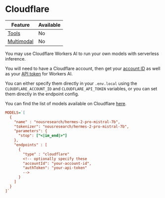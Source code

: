 # Cloudflare

| Feature                     | Available |
| --------------------------- | --------- |
| [Tools](tools.md)           | No        |
| [Multimodal](multimodal.md) | No        |

You may use Cloudflare Workers AI to run your own models with serverless inference.

You will need to have a Cloudflare account, then get your [account ID](https://developers.cloudflare.com/fundamentals/setup/find-account-and-zone-ids/) as well as your [API token](https://developers.cloudflare.com/workers-ai/get-started/rest-api/#1-get-an-api-token) for Workers AI.

You can either specify them directly in your `.env.local` using the `CLOUDFLARE_ACCOUNT_ID` and `CLOUDFLARE_API_TOKEN` variables, or you can set them directly in the endpoint config.

You can find the list of models available on Cloudflare [here](https://developers.cloudflare.com/workers-ai/models/#text-generation).

```ini
MODELS=`[
  {
    "name" : "nousresearch/hermes-2-pro-mistral-7b",
    "tokenizer": "nousresearch/hermes-2-pro-mistral-7b",
    "parameters": {
      "stop": ["<|im_end|>"]
    },
    "endpoints" : [
      {
        "type" : "cloudflare"
        <!-- optionally specify these
        "accountId": "your-account-id",
        "authToken": "your-api-token"
        -->
      }
    ]
  }
]`
```
